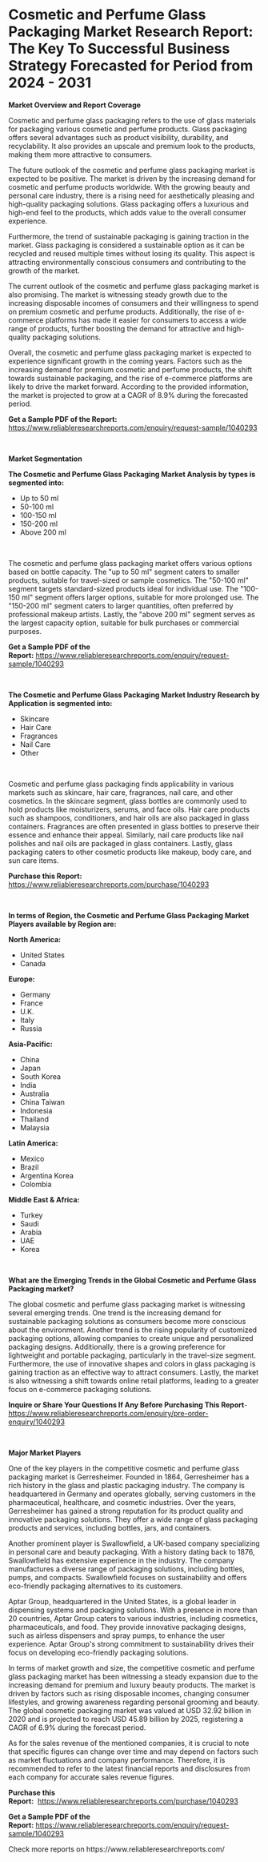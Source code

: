 <p><h1>Cosmetic and Perfume Glass Packaging Market Research Report: The Key To Successful Business Strategy Forecasted for Period from 2024 - 2031</h1></p><p><strong>Market Overview and Report Coverage</strong></p>
<p><p>Cosmetic and perfume glass packaging refers to the use of glass materials for packaging various cosmetic and perfume products. Glass packaging offers several advantages such as product visibility, durability, and recyclability. It also provides an upscale and premium look to the products, making them more attractive to consumers.</p><p>The future outlook of the cosmetic and perfume glass packaging market is expected to be positive. The market is driven by the increasing demand for cosmetic and perfume products worldwide. With the growing beauty and personal care industry, there is a rising need for aesthetically pleasing and high-quality packaging solutions. Glass packaging offers a luxurious and high-end feel to the products, which adds value to the overall consumer experience.</p><p>Furthermore, the trend of sustainable packaging is gaining traction in the market. Glass packaging is considered a sustainable option as it can be recycled and reused multiple times without losing its quality. This aspect is attracting environmentally conscious consumers and contributing to the growth of the market.</p><p>The current outlook of the cosmetic and perfume glass packaging market is also promising. The market is witnessing steady growth due to the increasing disposable incomes of consumers and their willingness to spend on premium cosmetic and perfume products. Additionally, the rise of e-commerce platforms has made it easier for consumers to access a wide range of products, further boosting the demand for attractive and high-quality packaging solutions.</p><p>Overall, the cosmetic and perfume glass packaging market is expected to experience significant growth in the coming years. Factors such as the increasing demand for premium cosmetic and perfume products, the shift towards sustainable packaging, and the rise of e-commerce platforms are likely to drive the market forward. According to the provided information, the market is projected to grow at a CAGR of 8.9% during the forecasted period.</p></p>
<p><strong>Get a Sample PDF of the Report:</strong> <a href="https://www.reliableresearchreports.com/enquiry/request-sample/1040293">https://www.reliableresearchreports.com/enquiry/request-sample/1040293</a></p>
<p>&nbsp;</p>
<p><strong>Market Segmentation</strong></p>
<p><strong>The Cosmetic and Perfume Glass Packaging Market Analysis by types is segmented into:</strong></p>
<p><ul><li>Up to 50 ml</li><li>50-100 ml</li><li>100-150 ml</li><li>150-200 ml</li><li>Above 200 ml</li></ul></p>
<p>&nbsp;</p>
<p><p>The cosmetic and perfume glass packaging market offers various options based on bottle capacity. The "up to 50 ml" segment caters to smaller products, suitable for travel-sized or sample cosmetics. The "50-100 ml" segment targets standard-sized products ideal for individual use. The "100-150 ml" segment offers larger options, suitable for more prolonged use. The "150-200 ml" segment caters to larger quantities, often preferred by professional makeup artists. Lastly, the "above 200 ml" segment serves as the largest capacity option, suitable for bulk purchases or commercial purposes.</p></p>
<p><strong>Get a Sample PDF of the Report:</strong>&nbsp;<a href="https://www.reliableresearchreports.com/enquiry/request-sample/1040293">https://www.reliableresearchreports.com/enquiry/request-sample/1040293</a></p>
<p>&nbsp;</p>
<p><strong>The Cosmetic and Perfume Glass Packaging Market Industry Research by Application is segmented into:</strong></p>
<p><ul><li>Skincare</li><li>Hair Care</li><li>Fragrances</li><li>Nail Care</li><li>Other</li></ul></p>
<p>&nbsp;</p>
<p><p>Cosmetic and perfume glass packaging finds applicability in various markets such as skincare, hair care, fragrances, nail care, and other cosmetics. In the skincare segment, glass bottles are commonly used to hold products like moisturizers, serums, and face oils. Hair care products such as shampoos, conditioners, and hair oils are also packaged in glass containers. Fragrances are often presented in glass bottles to preserve their essence and enhance their appeal. Similarly, nail care products like nail polishes and nail oils are packaged in glass containers. Lastly, glass packaging caters to other cosmetic products like makeup, body care, and sun care items.</p></p>
<p><strong>Purchase this Report:</strong>&nbsp; <a href="https://www.reliableresearchreports.com/purchase/1040293">https://www.reliableresearchreports.com/purchase/1040293</a></p>
<p>&nbsp;</p>
<p><strong>In terms of Region, the Cosmetic and Perfume Glass Packaging Market Players available by Region are:</strong></p>
<p>
    <p> <strong> North America: </strong>
        <ul>
            <li>United States</li>
            <li>Canada</li>
        </ul>
        </p> 
    <p> <strong> Europe: </strong>
        <ul>
            <li>Germany</li>
            <li>France</li>
            <li>U.K.</li>
            <li>Italy</li>
            <li>Russia</li>
        </ul>
        </p> 
    <p> <strong> Asia-Pacific: </strong>
        <ul>
            <li>China</li>
            <li>Japan</li>
            <li>South Korea</li>
            <li>India</li>
            <li>Australia</li>
            <li>China Taiwan</li>
            <li>Indonesia</li>
            <li>Thailand</li>
            <li>Malaysia</li>
        </ul>
        </p> 
    <p> <strong> Latin America: </strong>
        <ul>
            <li>Mexico</li>
            <li>Brazil</li>
            <li>Argentina Korea</li>
            <li>Colombia</li>
        </ul>
        </p> 
    <p> <strong> Middle East & Africa: </strong>
        <ul>
            <li>Turkey</li>
            <li>Saudi</li>
            <li>Arabia</li>
            <li>UAE</li>
            <li>Korea</li>
        </ul>
    </p>
    </p>
<p>&nbsp;</p>
<p><strong>What are the Emerging Trends in the Global Cosmetic and Perfume Glass Packaging market?</strong></p>
<p><p>The global cosmetic and perfume glass packaging market is witnessing several emerging trends. One trend is the increasing demand for sustainable packaging solutions as consumers become more conscious about the environment. Another trend is the rising popularity of customized packaging options, allowing companies to create unique and personalized packaging designs. Additionally, there is a growing preference for lightweight and portable packaging, particularly in the travel-size segment. Furthermore, the use of innovative shapes and colors in glass packaging is gaining traction as an effective way to attract consumers. Lastly, the market is also witnessing a shift towards online retail platforms, leading to a greater focus on e-commerce packaging solutions.</p></p>
<p><strong>Inquire or Share Your Questions If Any Before Purchasing This Report</strong>- <a href="https://www.reliableresearchreports.com/enquiry/pre-order-enquiry/1040293">https://www.reliableresearchreports.com/enquiry/pre-order-enquiry/1040293</a></p>
<p>&nbsp;</p>
<p><strong>Major Market Players</strong></p>
<p><p>One of the key players in the competitive cosmetic and perfume glass packaging market is Gerresheimer. Founded in 1864, Gerresheimer has a rich history in the glass and plastic packaging industry. The company is headquartered in Germany and operates globally, serving customers in the pharmaceutical, healthcare, and cosmetic industries. Over the years, Gerresheimer has gained a strong reputation for its product quality and innovative packaging solutions. They offer a wide range of glass packaging products and services, including bottles, jars, and containers. </p><p>Another prominent player is Swallowfield, a UK-based company specializing in personal care and beauty packaging. With a history dating back to 1876, Swallowfield has extensive experience in the industry. The company manufactures a diverse range of packaging solutions, including bottles, pumps, and compacts. Swallowfield focuses on sustainability and offers eco-friendly packaging alternatives to its customers. </p><p>Aptar Group, headquartered in the United States, is a global leader in dispensing systems and packaging solutions. With a presence in more than 20 countries, Aptar Group caters to various industries, including cosmetics, pharmaceuticals, and food. They provide innovative packaging designs, such as airless dispensers and spray pumps, to enhance the user experience. Aptar Group's strong commitment to sustainability drives their focus on developing eco-friendly packaging solutions. </p><p>In terms of market growth and size, the competitive cosmetic and perfume glass packaging market has been witnessing a steady expansion due to the increasing demand for premium and luxury beauty products. The market is driven by factors such as rising disposable incomes, changing consumer lifestyles, and growing awareness regarding personal grooming and beauty. The global cosmetic packaging market was valued at USD 32.92 billion in 2020 and is projected to reach USD 45.89 billion by 2025, registering a CAGR of 6.9% during the forecast period.</p><p>As for the sales revenue of the mentioned companies, it is crucial to note that specific figures can change over time and may depend on factors such as market fluctuations and company performance. Therefore, it is recommended to refer to the latest financial reports and disclosures from each company for accurate sales revenue figures.</p></p>
<p><strong>Purchase this Report:</strong>&nbsp;&nbsp;<a href="https://www.reliableresearchreports.com/purchase/1040293">https://www.reliableresearchreports.com/purchase/1040293</a></p>
<p></p>
<p><strong>Get a Sample PDF of the Report:</strong>&nbsp;<a href="https://www.reliableresearchreports.com/enquiry/request-sample/1040293">https://www.reliableresearchreports.com/enquiry/request-sample/1040293</a></p>
<p>Check more reports on https://www.reliableresearchreports.com/</p>